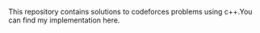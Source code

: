 This repository contains solutions to codeforces problems using c++.You can find my implementation here.
